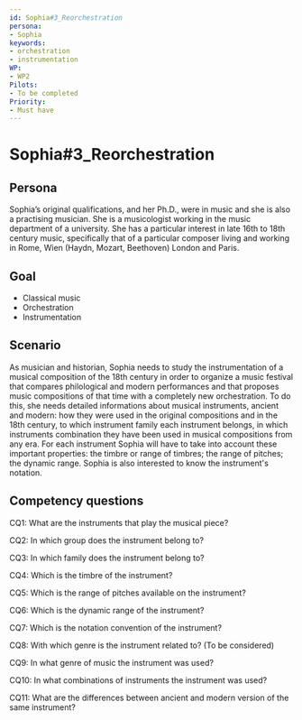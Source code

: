 ```yaml
---
id: Sophia#3_Reorchestration
persona: 
- Sophia
keywords: 
- orchestration
- instrumentation
WP:
- WP2
Pilots:
- To be completed
Priority:
- Must have
---
```


# Sophia#3_Reorchestration

## Persona
Sophia’s original qualifications, and her Ph.D., were in music and she is also a practising musician. She is a musicologist working in the music department of a university. She has a particular interest in late 16th to 18th century music, specifically that of a particular composer living and working in Rome, Wien (Haydn, Mozart, Beethoven) London and Paris. 

## Goal
- Classical music 
- Orchestration
- Instrumentation

## Scenario  
As musician and historian, Sophia needs to study the instrumentation of a musical composition of the 18th century in order to organize a music festival that compares philological and modern performances and that proposes  music compositions of that time with a completely new orchestration. To do this, she needs detailed informations about musical instruments, ancient and modern: how they were used in the original compositions and in the 18th century, to which instrument family each instrument belongs, in which instruments combination they have been used in musical compositions from any era. For each instrument Sophia will have to take into account these important properties: the timbre or range of timbres; the range of pitches; the dynamic range. Sophia is also interested to know the instrument's notation.

## Competency questions 

CQ1: What are the instruments that play the musical piece? 

CQ2: In which group does the instrument belong to?

CQ3: In which family does the instrument belong to? 

CQ4: Which is the timbre of the instrument? 

CQ5: Which is the range of pitches available on the instrument? 

CQ6: Which is the dynamic range of the instrument? 

CQ7: Which is the notation convention of the instrument? 

CQ8: With which genre is the instrument related to? (To be considered) 

CQ9: In what genre of music the instrument was used?

CQ10: In what combinations of instruments the instrument was used?

CQ11: What are the differences between ancient and modern version of the same instrument?

